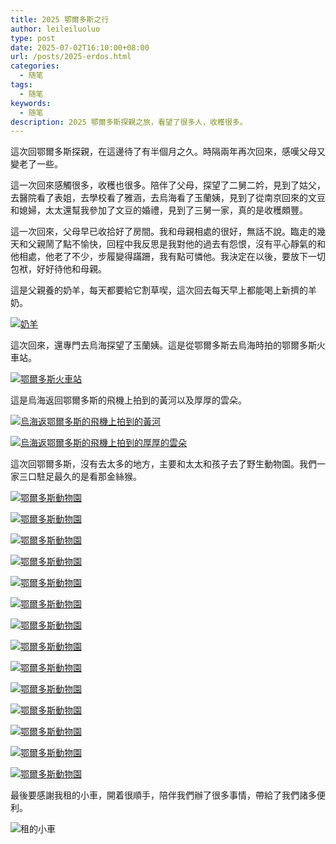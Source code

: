```yaml
---
title: 2025 鄂爾多斯之行
author: leileiluoluo
type: post
date: 2025-07-02T16:10:00+08:00
url: /posts/2025-erdos.html
categories:
  - 随笔
tags:
  - 随笔
keywords:
  - 随笔
description: 2025 鄂爾多斯探親之旅，看望了很多人，收穫很多。
---
```


這次回鄂爾多斯探親，在這邊待了有半個月之久。時隔兩年再次回來，感嘆父母又變老了一些。

這一次回來感觸很多，收穫也很多。陪伴了父母，探望了二舅二妗，見到了姑父，去醫院看了表姐，去學校看了雅涵，去烏海看了玉蘭姨，見到了從南京回來的文豆和媳婦，太太還幫我參加了文豆的婚禮，見到了三舅一家，真的是收穫頗豐。

<!--more-->

這一次回來，父母早已收拾好了房間。我和母親相處的很好，無話不說。臨走的幾天和父親鬧了點不愉快，回程中我反思是我對他的過去有怨恨，沒有平心靜氣的和他相處，他老了不少，步履變得蹣跚，我有點可憐他。我決定在以後，要放下一切包袱，好好待他和母親。

這是父親養的奶羊，每天都要給它割草喫，這次回去每天早上都能喝上新擠的羊奶。

[![奶羊](https://leileiluoluo.github.io/static/images/uploads/2025/07/erdos-naiyang.jpg)](https://raw.githubusercontent.com/leileiluoluo/blog-images/main/2025/erdos-naiyang.jpg)

這次回來，還專門去烏海探望了玉蘭姨。這是從鄂爾多斯去烏海時拍的鄂爾多斯火車站。

[![鄂爾多斯火車站](https://leileiluoluo.github.io/static/images/uploads/2025/07/erdos-huochezhan.jpg)](https://raw.githubusercontent.com/leileiluoluo/blog-images/main/2025/erdos-huochezhan.jpg)

這是烏海返回鄂爾多斯的飛機上拍到的黃河以及厚厚的雲朵。

[![烏海返鄂爾多斯的飛機上拍到的黃河](https://leileiluoluo.github.io/static/images/uploads/2025/07/erdos-wuhai-huanghe.jpg)](https://raw.githubusercontent.com/leileiluoluo/blog-images/main/2025/erdos-wuhai-huanghe.jpg)

[![烏海返鄂爾多斯的飛機上拍到的厚厚的雲朵](https://leileiluoluo.github.io/static/images/uploads/2025/07/erdos-wuhai-yunduo.jpg)](https://raw.githubusercontent.com/leileiluoluo/blog-images/main/2025/erdos-wuhai-yunduo.jpg)

這次回鄂爾多斯，沒有去太多的地方，主要和太太和孩子去了野生動物園。我們一家三口駐足最久的是看那金絲猴。

[![鄂爾多斯動物園](https://leileiluoluo.github.io/static/images/uploads/2025/07/erdos-dongwuyuan-1.jpg)](https://raw.githubusercontent.com/leileiluoluo/blog-images/main/2025/erdos-dongwuyuan-1.jpg)

[![鄂爾多斯動物園](https://leileiluoluo.github.io/static/images/uploads/2025/07/erdos-dongwuyuan-2.jpg)](https://raw.githubusercontent.com/leileiluoluo/blog-images/main/2025/erdos-dongwuyuan-2.jpg)

[![鄂爾多斯動物園](https://leileiluoluo.github.io/static/images/uploads/2025/07/erdos-dongwuyuan-3.jpg)](https://raw.githubusercontent.com/leileiluoluo/blog-images/main/2025/erdos-dongwuyuan-3.jpg)

[![鄂爾多斯動物園](https://leileiluoluo.github.io/static/images/uploads/2025/07/erdos-dongwuyuan-4.jpg)](https://raw.githubusercontent.com/leileiluoluo/blog-images/main/2025/erdos-dongwuyuan-4.jpg)

[![鄂爾多斯動物園](https://leileiluoluo.github.io/static/images/uploads/2025/07/erdos-dongwuyuan-5.jpg)](https://raw.githubusercontent.com/leileiluoluo/blog-images/main/2025/erdos-dongwuyuan-5.jpg)

[![鄂爾多斯動物園](https://leileiluoluo.github.io/static/images/uploads/2025/07/erdos-dongwuyuan-6.jpg)](https://raw.githubusercontent.com/leileiluoluo/blog-images/main/2025/erdos-dongwuyuan-6.jpg)

[![鄂爾多斯動物園](https://leileiluoluo.github.io/static/images/uploads/2025/07/erdos-dongwuyuan-7.jpg)](https://raw.githubusercontent.com/leileiluoluo/blog-images/main/2025/erdos-dongwuyuan-7.jpg)

[![鄂爾多斯動物園](https://leileiluoluo.github.io/static/images/uploads/2025/07/erdos-dongwuyuan-8.jpg)](https://raw.githubusercontent.com/leileiluoluo/blog-images/main/2025/erdos-dongwuyuan-8.jpg)

[![鄂爾多斯動物園](https://leileiluoluo.github.io/static/images/uploads/2025/07/erdos-dongwuyuan-9.jpg)](https://raw.githubusercontent.com/leileiluoluo/blog-images/main/2025/erdos-dongwuyuan-9.jpg)

[![鄂爾多斯動物園](https://leileiluoluo.github.io/static/images/uploads/2025/07/erdos-dongwuyuan-10.jpg)](https://raw.githubusercontent.com/leileiluoluo/blog-images/main/2025/erdos-dongwuyuan-10.jpg)

[![鄂爾多斯動物園](https://leileiluoluo.github.io/static/images/uploads/2025/07/erdos-dongwuyuan-11.jpg)](https://raw.githubusercontent.com/leileiluoluo/blog-images/main/2025/erdos-dongwuyuan-11.jpg)

[![鄂爾多斯動物園](https://leileiluoluo.github.io/static/images/uploads/2025/07/erdos-dongwuyuan-12.jpg)](https://raw.githubusercontent.com/leileiluoluo/blog-images/main/2025/erdos-dongwuyuan-12.jpg)

[![鄂爾多斯動物園](https://leileiluoluo.github.io/static/images/uploads/2025/07/erdos-dongwuyuan-13.jpg)](https://raw.githubusercontent.com/leileiluoluo/blog-images/main/2025/erdos-dongwuyuan-13.jpg)

[![鄂爾多斯動物園](https://leileiluoluo.github.io/static/images/uploads/2025/07/erdos-dongwuyuan-14.jpg)](https://raw.githubusercontent.com/leileiluoluo/blog-images/main/2025/erdos-dongwuyuan-14.jpg)

最後要感謝我租的小車，開着很順手，陪伴我們辦了很多事情，帶給了我們諸多便利。

![租的小車](https://leileiluoluo.github.io/static/images/uploads/2025/07/erdos-zuche.jpg)
